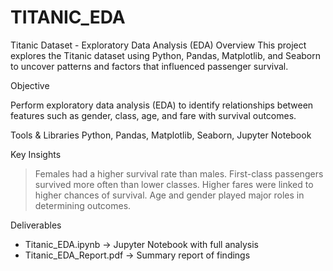 # TITANIC_EDA
 Titanic Dataset - Exploratory Data Analysis (EDA)
Overview
This project explores the Titanic dataset using Python, Pandas, Matplotlib, and Seaborn to uncover patterns and factors that influenced passenger survival.

Objective

Perform exploratory data analysis (EDA) to identify relationships between features such as gender, class, age, and fare with survival outcomes.

Tools & Libraries
Python, Pandas, Matplotlib, Seaborn, Jupyter Notebook

Key Insights
> Females had a higher survival rate than males.
> First-class passengers survived more often than lower classes.
> Higher fares were linked to higher chances of survival.
> Age and gender played major roles in determining outcomes.

 Deliverables
- Titanic_EDA.ipynb → Jupyter Notebook with full analysis
- Titanic_EDA_Report.pdf → Summary report of findings
